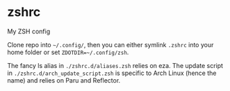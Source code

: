 # zshrc
My ZSH config

Clone repo into `~/.config/`, then you can either symlink `.zshrc` into your home folder or set `ZDOTDIR=~/.config/zsh`.

The fancy ls alias in `./zshrc.d/aliases.zsh` relies on eza. The update script in `./zshrc.d/arch_update_script.zsh` is specific to Arch Linux (hence the name) and relies on Paru and Reflector.
